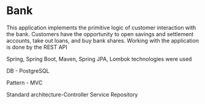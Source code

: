 # Bank

This application implements the primitive logic of customer interaction with the bank. Customers have the opportunity to open savings and settlement accounts, take out loans, and buy bank shares.
Working with the application is done by the REST API

Spring, Spring Boot, Maven, Spring JPA, Lombok technologies were used

DB - PostgreSQL

Pattern - MVC

Standard architecture-Controller Service Repository
